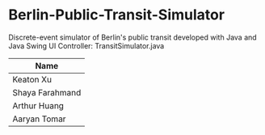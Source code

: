 # Berlin-Public-Transit-Simulator

Discrete-event simulator of Berlin's public transit developed with Java and Java Swing
UI Controller: TransitSimulator.java

| Name |
| ------------- |
| Keaton Xu  | 
| Shaya Farahmand  |
| Arthur Huang |
| Aaryan Tomar |
